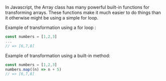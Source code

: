 In Javascript, the Array class has many powerful built-in functions for transforming arrays.  These functions make it much easier to do things than it otherwise might be using a simple for loop.

Example of transformation using a for loop :

```javascript
const numbers = [1,2,3]
...
// => [6,7,8]
```

Example of transformation using a built-in method:

```javascript
const numbers = [1,2,3]
numbers.map((n) => n + 5)
// => [6,7,8]
```